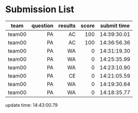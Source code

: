# Submission List
team    | question  | results  | score | submit time
------|-----:|-----:| ----:|-----
team00 | PA | AC | 100 | 14:39:30.01
team00 | PA | AC | 100 | 14:36:56.36
team00 | PA | WA | 0 | 14:31:19.30
team00 | PA | WA | 0 | 14:25:35.99
team00 | PA | WA | 0 | 14:23:10.90
team00 | PA | CE | 0 | 14:21:05.59
team00 | PA | WA | 0 | 14:19:30.64
team00 | PA | WA | 0 | 14:18:35.77


update time: 14:43:00.79 
